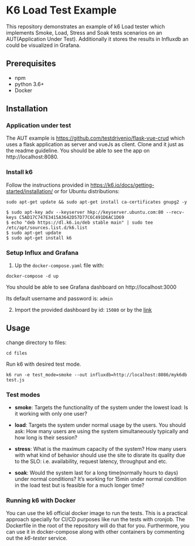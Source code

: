 # K6 Load Test Example 

This repository demonstrates an example of k6 Load tester which implements Smoke, Load, Stress and Soak tests scenarios on an AUT(Application Under Test). Additionally it stores the results in Influxdb an could be visualized in Grafana.

## Prerequisites

- npm
- python 3.6+
- Docker

## Installation

### Application under test

The AUT example is https://github.com/testdrivenio/flask-vue-crud which uses a flask application as server and vueJs as client. Clone and it just as the readme guideline. You should be able to see the app on http://localhost:8080.

### Install k6

Follow the instructions provided in https://k6.io/docs/getting-started/installation/ or for Ubuntu distributions:

```shell
sudo apt-get update && sudo apt-get install ca-certificates gnupg2 -y
```

```shell
$ sudo apt-key adv --keyserver hkp://keyserver.ubuntu.com:80 --recv-keys C5AD17C747E3415A3642D57D77C6C491D6AC1D69
$ echo "deb https://dl.k6.io/deb stable main" | sudo tee /etc/apt/sources.list.d/k6.list
$ sudo apt-get update
$ sudo apt-get install k6
```

### Setup Influx and Grafana

1. Up the `docker-compose.yaml` file with:

```shell
docker-compose -d up
```

You should be able to see Grafana dashboard on http://localhost:3000

Its default username and password is: `admin`

2.  Import the provided dashboard by id: `15080` or by the [link](https://grafana.com/grafana/dashboards/15080)

## Usage

change directory to files:

```shell
cd files
```

Run k6 with desired test mode.

```shell
k6 run -e test_mode=smoke --out influxdb=http://localhost:8086/myk6db test.js
```

### Test modes

- **smoke**: Targets the functionality of the system under the lowest load: Is it working with only one user?

- **load**: Targets the system under normal usage by the users. You should ask: How many users are using the system simultaneously typically and how long is their session?

- **stress**: What is the maximum capacity of the system? How many users with what kind of behavior should use the site to disrate its quality due to the SLO: i.e. availability, request latency, throughput and etc.

- **soak**: Would the system last for a long time(normally hours to days) under normal conditions? It’s working for 15min under normal condition in the load test but is feasible for a much longer time?

### Running k6 with Docker

You can use the k6 official docker image to run the tests. This is a practical approach specially for CI/CD purposes like run the tests with cronjob. The Dockerfile in the root of the repository will do that for you. Furthermore, you can use it in docker-compose along with other containers by commenting out the *k6-tester* service.

